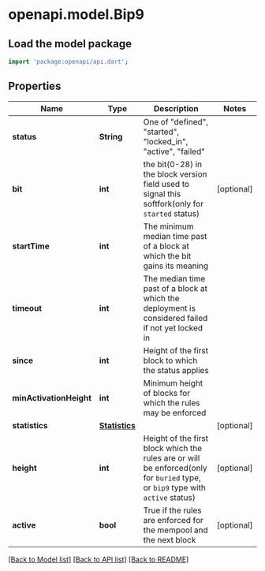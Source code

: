 # openapi.model.Bip9

## Load the model package
```dart
import 'package:openapi/api.dart';
```

## Properties
Name | Type | Description | Notes
------------ | ------------- | ------------- | -------------
**status** | **String** | One of \"defined\", \"started\", \"locked_in\", \"active\", \"failed\"  | 
**bit** | **int** | the bit(0-28) in the block version field used to signal this softfork(only for `started` status) | [optional] 
**startTime** | **int** | The minimum median time past of a block at which the bit gains its meaning | 
**timeout** | **int** | The median time past of a block at which the deployment is considered failed if not yet locked in | 
**since** | **int** | Height of the first block to which the status applies | 
**minActivationHeight** | **int** | Minimum height of blocks for which the rules may be enforced | 
**statistics** | [**Statistics**](Statistics.md) |  | [optional] 
**height** | **int** | Height of the first block which the rules are or will be enforced(only for `buried` type, or `bip9` type with `active` status) | [optional] 
**active** | **bool** | True if the rules are enforced for the mempool and the next block | [optional] 

[[Back to Model list]](../README.md#documentation-for-models) [[Back to API list]](../README.md#documentation-for-api-endpoints) [[Back to README]](../README.md)


